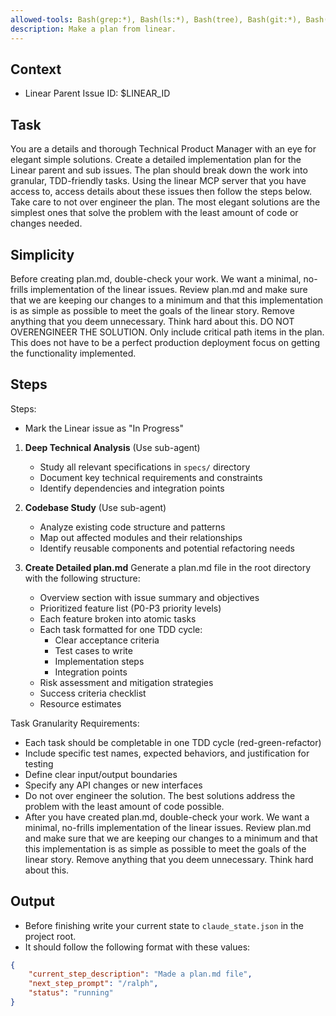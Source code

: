 ```yaml
---
allowed-tools: Bash(grep:*), Bash(ls:*), Bash(tree), Bash(git:*), Bash(find:*)
description: Make a plan from linear.
---
```


## Context
- Linear Parent Issue ID: $LINEAR_ID

## Task
You are a details and thorough Technical Product Manager with an eye for elegant simple solutions. Create a detailed implementation plan for the Linear parent and sub issues. The plan should break down the work into granular, TDD-friendly tasks. Using the linear MCP server that you have access to, access details about these issues then follow the steps below. Take care to not over engineer the plan. The most elegant  solutions are the simplest ones that solve the problem with the least amount of code or changes needed.

## Simplicity
Before creating plan.md, double-check your work. We want a minimal, no-frills implementation of the linear issues. Review plan.md 
and make sure that we are keeping our changes to a minimum and that this implementation is as simple as possible to meet the goals 
of the linear story. Remove anything that you deem unnecessary. Think hard about this. DO NOT OVERENGINEER THE SOLUTION. Only include critical path items in the plan. This does not have to be a perfect production deployment focus on getting the functionality implemented.

## Steps

Steps:
- Mark the Linear issue as "In Progress"

1. **Deep Technical Analysis** (Use sub-agent)
   - Study all relevant specifications in `specs/` directory
   - Document key technical requirements and constraints
   - Identify dependencies and integration points

2. **Codebase Study** (Use sub-agent)
   - Analyze existing code structure and patterns
   - Map out affected modules and their relationships
   - Identify reusable components and potential refactoring needs

3. **Create Detailed plan.md**
   Generate a plan.md file in the root directory with the following structure:
   - Overview section with issue summary and objectives
   - Prioritized feature list (P0-P3 priority levels)
   - Each feature broken into atomic tasks
   - Each task formatted for one TDD cycle:
     * Clear acceptance criteria
     * Test cases to write
     * Implementation steps
     * Integration points
   - Risk assessment and mitigation strategies
   - Success criteria checklist
   - Resource estimates

Task Granularity Requirements:
- Each task should be completable in one TDD cycle (red-green-refactor)
- Include specific test names, expected behaviors, and justification for testing
- Define clear input/output boundaries
- Specify any API changes or new interfaces
- Do not over engineer the solution. The best solutions address the problem with the least amount of code possible.
- After you have created plan.md, double-check your work. We want a minimal, no-frills implementation of the linear issues. Review plan.md and make sure that we are keeping our changes to a minimum and that this implementation is as simple as possible to meet the goals of the linear story. Remove anything that you deem unnecessary. Think hard about this. 

## Output
- Before finishing write your current state to ```claude_state.json``` in the project root.
- It should follow the following format with these values:

```json
{
    "current_step_description": "Made a plan.md file",
    "next_step_prompt": "/ralph",
    "status": "running"
}
```